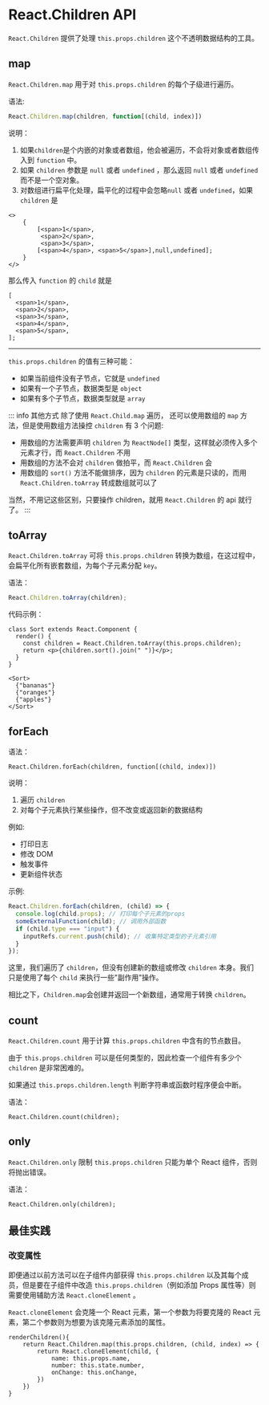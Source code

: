 # React.Children API

`React.Children` 提供了处理 `this.props.children` 这个不透明数据结构的工具。

## map

`React.Children.map` 用于对 `this.props.children` 的每个子级进行遍历。

语法:

```jsx
React.Children.map(children, function[(child, index)])
```

说明：

1. 如果`children`是个内嵌的对象或者数组，他会被遍历，不会将对象或者数组传入到 `function` 中。
2. 如果 `children` 参数是 `null` 或者 `undefined` ，那么返回 `null` 或者 `undefined` 而不是一个空对象。
3. 对数组进行扁平化处理，扁平化的过程中会忽略`null` 或者 `undefined`，如果 `children` 是

```tsx
<>
    {
        [<span>1</span>,
         <span>2</span>,
         <span>3</span>,
        [<span>4</span>, <span>5</span>],null,undefined];
    }
</>
```

那么传入 `function` 的 `child` 就是

```tsx
[
  <span>1</span>,
  <span>2</span>,
  <span>3</span>,
  <span>4</span>,
  <span>5</span>,
];
```

---

`this.props.children` 的值有三种可能：

- 如果当前组件没有子节点，它就是 `undefined`
- 如果有一个子节点，数据类型是 `object`
- 如果有多个子节点，数据类型就是 `array`

::: info 其他方式
除了使用 `React.Child.map` 遍历， 还可以使用数组的 `map` 方法，但是使用数组方法操控 `children` 有 3 个问题:

- 用数组的方法需要声明 `children` 为 `ReactNode[]` 类型，这样就必须传入多个元素才行，而 `React.Children` 不用
- 用数组的方法不会对 `children` 做拍平，而 `React.Children` 会
- 用数组的 `sort()` 方法不能做排序，因为 `children` 的元素是只读的，而用 `React.Children.toArray` 转成数组就可以了

当然，不用记这些区别，只要操作 children，就用 `React.Children` 的 api 就行了。
:::

## toArray

`React.Children.toArray` 可将 `this.props.children` 转换为数组，在这过程中，会扁平化所有嵌套数组，为每个子元素分配 `key`。

语法：

```jsx
React.Children.toArray(children);
```

代码示例：

```tsx
class Sort extends React.Component {
  render() {
    const children = React.Children.toArray(this.props.children);
    return <p>{children.sort().join(" ")}</p>;
  }
}
```

```tsx
<Sort>
  {"bananas"}
  {"oranges"}
  {"apples"}
</Sort>
```

## forEach

语法：

```tsx
React.Children.forEach(children, function[(child, index)])

```

说明：

1. 遍历 `children`
2. 对每个子元素执行某些操作，但不改变或返回新的数据结构

例如:

- 打印日志
- 修改 DOM
- 触发事件
- 更新组件状态

示例:

```jsx
React.Children.forEach(children, (child) => {
  console.log(child.props); // 打印每个子元素的props
  someExternalFunction(child); // 调用外部函数
  if (child.type === "input") {
    inputRefs.current.push(child); // 收集特定类型的子元素引用
  }
});
```

这里，我们遍历了 `children`，但没有创建新的数组或修改 `children` 本身。我们只是使用了每个 `child` 来执行一些"副作用"操作。

相比之下，`Children.map`会创建并返回一个新数组，通常用于转换 `children`。

## count

`React.Children.count` 用于计算 `this.props.children` 中含有的节点数目。

由于 `this.props.children` 可以是任何类型的，因此检查一个组件有多少个 `children` 是非常困难的。

如果通过 `this.props.children.length` 判断字符串或函数时程序便会中断。

语法：

```tsx
React.Children.count(children);
```

## only

`React.Children.only` 限制 `this.props.children` 只能为单个 React 组件，否则将抛出错误。

语法：

```tsx
React.Children.only(children);
```

## 最佳实践

### 改变属性

即便通过以前方法可以在子组件内部获得 `this.props.children` 以及其每个成员，但是要在子组件中改造 `this.props.children`（例如添加 Props 属性等）则需要使用辅助方法 `React.cloneElement` 。

`React.cloneElement` 会克隆一个 React 元素，第一个参数为将要克隆的 React 元素，第二个参数则为想要为该克隆元素添加的属性。

```tsx
renderChildren(){
    return React.Children.map(this.props.children, (child, index) => {
        return React.cloneElement(child, {
            name: this.props.name,
            number: this.state.number,
            onChange: this.onChange,
        })
    })
}
```
